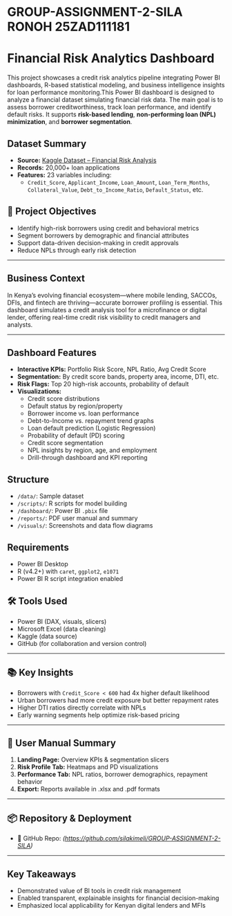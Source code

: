 # GROUP-ASSIGNMENT-2-SILA RONOH 25ZAD111181
# Financial Risk Analytics Dashboard

This project showcases a credit risk analytics pipeline integrating Power BI dashboards, R-based statistical modeling, and business intelligence insights for loan performance monitoring.This Power BI dashboard is designed to analyze a financial dataset simulating financial risk data. The main goal is to assess borrower creditworthiness, track loan performance, and identify default risks. It supports **risk-based lending**, **non-performing loan (NPL) minimization**, and **borrower segmentation**.
## Dataset Summary

- **Source:** [Kaggle Dataset – Financial Risk Analysis](https://www.kaggle.com/datasets/jokimrodrigues/financial-risk-analysis-dataset)
- **Records:** 20,000+ loan applications  
- **Features:** 23 variables including:
  - `Credit_Score`, `Applicant_Income`, `Loan_Amount`, `Loan_Term_Months`, `Collateral_Value`, `Debt_to_Income_Ratio`, `Default_Status`, etc.

## 🎯 Project Objectives

- Identify high-risk borrowers using credit and behavioral metrics  
- Segment borrowers by demographic and financial attributes  
- Support data-driven decision-making in credit approvals  
- Reduce NPLs through early risk detection

---

## Business Context

In Kenya’s evolving financial ecosystem—where mobile lending, SACCOs, DFIs, and fintech are thriving—accurate borrower profiling is essential. This dashboard simulates a credit analysis tool for a microfinance or digital lender, offering real-time credit risk visibility to credit managers and analysts.

---

## Dashboard Features

- **Interactive KPIs:** Portfolio Risk Score, NPL Ratio, Avg Credit Score  
- **Segmentation:** By credit score bands, property area, income, DTI, etc.  
- **Risk Flags:** Top 20 high-risk accounts, probability of default  
- **Visualizations:**
  - Credit score distributions
  - Default status by region/property
  - Borrower income vs. loan performance
  - Debt-to-Income vs. repayment trend graphs
  - Loan default prediction (Logistic Regression)
  - Probability of default (PD) scoring
  - Credit score segmentation
  - NPL insights by region, age, and employment
  - Drill-through dashboard and KPI reporting

## Structure
- `/data/`: Sample dataset
- `/scripts/`: R scripts for model building
- `/dashboard/`: Power BI `.pbix` file
- `/reports/`: PDF user manual and summary
- `/visuals/`: Screenshots and data flow diagrams

## Requirements
- Power BI Desktop
- R (v4.2+) with `caret`, `ggplot2`, `e1071`
- Power BI R script integration enabled
## 🛠️ Tools Used

- Power BI (DAX, visuals, slicers)
- Microsoft Excel (data cleaning)
- Kaggle (data source)
- GitHub (for collaboration and version control)

---

## 📚 Key Insights

- Borrowers with `Credit_Score < 600` had 4x higher default likelihood  
- Urban borrowers had more credit exposure but better repayment rates  
- Higher DTI ratios directly correlate with NPLs  
- Early warning segments help optimize risk-based pricing

---

## 🧭 User Manual Summary

1. **Landing Page:** Overview KPIs & segmentation slicers  
2. **Risk Profile Tab:** Heatmaps and PD visualizations  
3. **Performance Tab:** NPL ratios, borrower demographics, repayment behavior  
4. **Export:** Reports available in .xlsx and .pdf formats  

---

## 📦 Repository & Deployment

- 📂 GitHub Repo: *(https://github.com/silakimeli/GROUP-ASSIGNMENT-2-SILA)*  


---

## Key Takeaways

- Demonstrated value of BI tools in credit risk management  
- Enabled transparent, explainable insights for financial decision-making  
- Emphasized local applicability for Kenyan digital lenders and MFIs  




